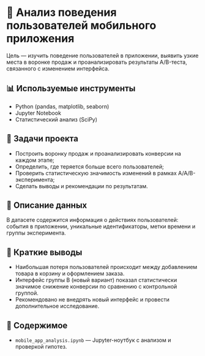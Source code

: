 # 📱 Анализ поведения пользователей мобильного приложения

Цель — изучить поведение пользователей в приложении, выявить узкие места в воронке продаж и проанализировать результаты A/B-теста, связанного с изменением интерфейса.

## 📊 Используемые инструменты

- Python (pandas, matplotlib, seaborn)
- Jupyter Notebook
- Статистический анализ (SciPy)

## 📌 Задачи проекта

- Построить воронку продаж и проанализировать конверсии на каждом этапе;
- Определить, где теряется больше всего пользователей;
- Проверить статистическую значимость изменений в рамках A/A/B-эксперимента;
- Сделать выводы и рекомендации по результатам.

## 📄 Описание данных

В датасете содержится информация о действиях пользователей: события в приложении, уникальные идентификаторы, метки времени и группы эксперимента.


## 🧠 Краткие выводы

- Наибольшая потеря пользователей происходит между добавлением товара в корзину и оформлением заказа.
- Интерфейс группы B (новый вариант) показал статистически значимое снижение конверсии по сравнению с контрольной группой.
- Рекомендовано не внедрять новый интерфейс и провести дополнительное исследование.

## 📁 Содержимое

- `mobile_app_analysis.ipynb` — Jupyter-ноутбук с анализом и проверкой гипотез.
